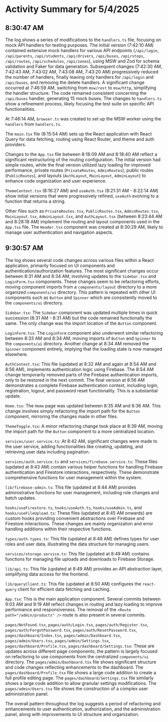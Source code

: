 # Activity Summary for 5/4/2025

## 8:30:47 AM
The log shows a series of modifications to the `handlers.ts` file, focusing on mock API handlers for testing purposes.  The initial version (7:42:10 AM) contained extensive mock handlers for various API endpoints (`/api/login`, `/api/parents`, `/api/students`, `/api/drivers`, `/api/buses`, `/api/stops`, `/api/routes`, `/api/schedules`, `/api/zones`), using MSW and Zod for schema validation and Faker for data generation.  Subsequent changes (7:42:30 AM, 7:42:43 AM, 7:43:02 AM, 7:43:08 AM, 7:43:20 AM) progressively reduced the number of handlers, finally leaving only handlers for `/api/login` and `/api/buses`, and removing the delete handlers.  A significant change occurred at 7:46:59 AM, switching from `msw/rest` to `msw/http`, simplifying the handler structure.  The code remained consistent concerning the `/api/buses` handler, generating 15 mock buses.  The changes to `handlers.ts` show a refinement process, likely focusing the test suite on specific API functionalities.


At 7:48:14 AM, `browser.ts` was created to set up the MSW worker using the `handlers` from `handlers.ts`.


The `main.tsx` file (8:15:54 AM) sets up the React application with React Query for data fetching, routing using React Router, and theme and auth providers.


Changes to the `App.tsx` file between 8:18:09 AM and 8:18:40 AM reflect a significant restructuring of the routing configuration. The initial version had simple routes, while the final version utilized lazy loading for improved performance, private routes (`PrivateRoutes`, `AdminRoutes`), public routes (`PublicRoutes`), and layouts (`AuthLayout`, `MainLayout`, `AdminLayout`) to enhance code organization and user experience.


`ThemeContext.tsx` (8:16:27 AM) and `useAuth.tsx` (8:21:31 AM - 8:22:14 AM) show initial versions that were progressively refined, `useAuth` evolving to a function that returns a string.


Other files such as `PrivateRoutes.tsx`, `PublicRoutes.tsx`, `AdminRoutes.tsx`, `MainLayout.tsx`, `AdminLayout.tsx`, and `AuthLayout.tsx` (between 8:23:44 AM and 8:28:18 AM) implement the routing and layout components used in the `App.tsx` file. The `Header.tsx` component was created at 8:30:29 AM, likely to manage user authentication and navigation aspects.


## 9:30:57 AM
The log shows several code changes across various files within a React application, primarily focused on UI components and authentication/authorization features.  The most significant changes occur between 8:31 AM and 8:34 AM, involving updates to the `Sidebar.tsx` and `LoginForm.tsx` components.  These changes seem to be refactoring efforts, moving component imports from a `components/layout` directory to a more organized `components/ui` directory.  This pattern is repeated with other UI components such as `Button` and `Spinner` which are consistently moved to the `components/ui` directory.

`Sidebar.tsx`:  The `Sidebar` component was updated multiple times in quick succession (8:31 AM - 8:31 AM) but the code remained functionally the same. The only change was the import location of the `Button` component.

`LoginForm.tsx`:  The `LoginForm` component also underwent similar refactoring between 8:33 AM and 8:34 AM, moving imports of `Button` and `Spinner` to the `components/ui` directory.  Another change at 8:34 AM removed the `Spinner` component entirely, implying that the loading state is now managed elsewhere.

`AuthContext.tsx`: This file (updated at 8:32 AM and again at 8:54 AM and 8:56 AM),  implements authentication logic using Firebase.  The 8:54 AM change temporarily removed parts of the Firebase authentication imports, only to be restored in the next commit. The final version at 8:56 AM demonstrates a complete Firebase authentication context, including login, registration, logout, and password reset functionality. This is a substantial update.

`Home.tsx`: The `Home` page was updated between 8:35 AM and 8:36 AM.  This change involves simply refactoring the import path for the `Button` component, mirroring the changes made in other files.

`ThemeToggle.tsx`: A minor refactoring change took place at 8:39 AM, moving the import path for the `Button` component to a more centralized location.

`services/user.service.ts`:  At 8:42 AM, significant changes were made to the user service, adding functionalities like creating, updating, and retrieving user data including pagination.

`services/auth.service.ts` and `services/firebase.service.ts`: These files (updated at 8:43 AM) contain various helper functions for handling Firebase authentication and Firestore interactions, respectively.  These demonstrate comprehensive functions for user management within the system.

`lib/firebase-admin.ts`: This file (updated at 8:44 AM) provides administrative functions for user management, including role changes and batch updates.

`hooks/useFirestore.ts`, `hooks/useAuth.ts`, `hooks/useAdmin.ts`, and `hooks/useFileUpload.ts`: These files (updated at 8:45 AM onwards) are custom hooks providing convenient abstractions over Firebase and Firestore interactions. These changes are mainly organization and error handling additions within their respective functions.

`types/auth.types.ts`: This file (updated at 8:48 AM) defines types for user roles and user data, illustrating the data structure for managing users.

`services/storage.service.ts`:  This file (updated at 8:49 AM) contains functions for managing file uploads and downloads to Firebase Storage.

`lib/api.ts`: This file (updated at 8:49 AM) provides an API abstraction layer, simplifying data access for the frontend.

`lib/queryClient.ts`: This file (updated at 8:50 AM) configures the `react-query` client for efficient data fetching and caching.

`App.tsx`: This is the main application component. Several commits between 9:03 AM and 9:19 AM reflect changes in routing and lazy loading to improve performance and responsiveness.  The removal of the `<Route path="/admin/products" />` route is also present in several commits.

`pages/NotFound.tsx`, `pages/auth/Login.tsx`, `pages/auth/Register.tsx`, `pages/auth/ForgotPassword.tsx`, `pages/auth/ResetPassword.tsx`, `pages/dashboard/Index.tsx`, `pages/admin/Dashboard.tsx`, `pages/admin/Users.tsx`, `pages/admin/Settings.tsx`, `pages/dashboard/Profile.tsx`, `pages/dashboard/Settings.tsx`: These are updates across different page components; the pattern is largely focused on refactoring to use components from the centralized `components/ui` directory.  The `pages/admin/Dashboard.tsx` file shows significant structure and code changes reflecting enhancements to the dashboard. The `pages/dashboard/Profile.tsx` file shows a large code addition to create a full profile editing page.  The `pages/dashboard/Settings.tsx` file similarly shows a large code addition to allow granular settings modifications. The `pages/admin/Users.tsx` file shows the construction of a complex user administration panel.



The overall pattern throughout the log suggests a period of refactoring and enhancements to user authentication, authorization, and the administration panel, along with improvements to UI structure and organization.
